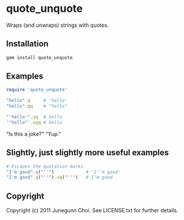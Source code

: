 # quote_unquote
Wraps (and unwraps) strings with quotes.

## Installation

```ruby
gem install quote_unquote
```

## Examples

```ruby
require 'quote_unquote'

"hello".q     # 'hello'
"hello".qq    # "hello"

"'hello'".uq  # hello
'"hello"'.uqq # hello
```

"Is this a joke?"
"Yup."

## Slightly, just slightly more useful examples

```ruby
# Escapes the quotation marks
"I'm good".q("''")            # 'I''m good'
"I'm good".q("''").uq("''")   # I'm good
```

## Copyright

Copyright (c) 2011 Junegunn Choi. See LICENSE.txt for
further details.

